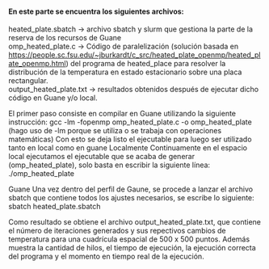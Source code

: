 <h4>En este parte se encuentra los siguientes archivos:</h4>

heated_plate.sbatch -> archivo sbatch y slurm que gestiona la parte de la reserva de los recursos de Guane <br/>
omp_heated_plate.c -> Código de paralelización (solución basada en https://people.sc.fsu.edu/~jburkardt/c_src/heated_plate_openmp/heated_plate_openmp.html) del programa de heated_place para resolver la distribución de la temperatura en estado estacionario sobre una placa rectangular. <br/>
output_heated_plate.txt -> resultados obtenidos después de ejecutar dicho código en Guane y/o local.<br/>

El primer paso consiste en compilar en Guane utilizando la siguiente instrucción: gcc -lm -fopenmp omp_heated_plate.c -o omp_heated_plate (hago uso de -lm porque se utiliza o se trabaja con operaciones matemáticas)
Con esto se deja listo el ejecutable para luego ser utilizado tanto en local como en guane
Localmente
Continuamente en el espacio local ejecutamos el ejecutable que se acaba de generar (omp_heated_plate), solo basta en escribir la siguiente línea: ./omp_heated_plate

Guane 
Una vez dentro del perfil de Gaune, se procede a lanzar el archivo sbatch que contiene todos los ajustes necesarios, se escribe lo siguiente: sbatch heated_plate.sbatch

Como resultado se obtiene el archivo output_heated_plate.txt, que contiene el número de iteraciones generados y sus repectivos cambios de temperatura para una cuadrícula espacial de 500 x 500 puntos. Además muestra la cantidad de hilos, el tiempo de ejecución, la ejecución correcta del programa y el momento en tiempo real de la ejecución.
